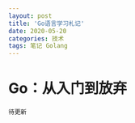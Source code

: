 ```yaml
---
layout: post
title: 'Go语言学习札记'
date: 2020-05-20
categories: 技术
tags: 笔记 Golang
---
```




# Go：从入门到放弃

`待更新`